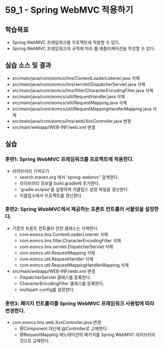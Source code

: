 # 59_1 - Spring WebMVC 적용하기

## 학습목표

- Spring WebMVC 프레임워크를 프로젝트에 적용할 수 있다.
- Spring WebMVC 프레임워크의 규칙에 따라 웹 애플리케이션을 작성할 수 있다.


## 실습 소스 및 결과

- src/main/java/com/eomcs/lms/ContextLoaderListener.java 삭제
- src/main/java/com/eomcs/lms/servlet/DispatcherServlet.java 삭제
- src/main/java/com/eomcs/lms/filter/CharacterEncodingFilter.java 삭제
- src/main/java/com/eomcs/util/RequestHandler.java 삭제
- src/main/java/com/eomcs/util/RequestMapping.java 삭제
- src/main/java/com/eomcs/util/RequestMappingHandlerMapping.java 삭제
- src/main/java/com/eomcs/lms/web/XxxController.java 변경
- src/main/webapp/WEB-INF/web.xml 변경


## 실습  

### 훈련1: Spring WebMVC 프레임워크를 프로젝트에 적용한다.

- 라이브러리 가져오기
  - search.maven.org 에서 'spring-webmvc' 검색한다.
  - 라이브러리 정보를 build.gradle에 추가한다.
  - 'gradle eclipse'를 실행하여 이클립스 설정 파일을 갱신한다.
  - 이클립스에서 프로젝트를 갱신한다.

### 훈련2: Spring WebMVC에서 제공하는 프론트 컨트롤러 서블릿을 설정한다.

- 기존의 프론트 컨트롤러 관련 클래스는 삭제한다.
  - com.eomcs.lms.ContextLoaderListener 삭제
  - com.eomcs.lms.filter.CharacterEncodingFilter 삭제
  - com.eomcs.lms.servlet.DispatcherServlet 삭제
  - com.eomcs.util.RequestMapping 삭제
  - com.eomcs.util.RequestHandler 삭제
  - com.eomcs.util.RequestMappingHandlerMapping 삭제
- src/main/webapp/WEB-INF/web.xml 변경
  - DispatcherServlet 클래스를 등록한다.
  - CharacterEncodingFilter 클래스를 등록한다.
  - multipart-config를 설정한다.

### 훈련3: 페이지 컨트롤러를 Spring WebMVC 프레임워크 사용법에 따라 변경한다.

- com.eomcs.lms.web.XxxController.java 변경
  - @Component 대신에 @Controller로 교체한다.
  - @RequestMapping 애노테이션의 패키지를 Spring WebMVC 라이브러리 것으로 교체한다.



